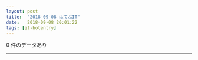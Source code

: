 ```yaml
---
layout: post
title:  "2018-09-08 はてぶIT"
date:   2018-09-08 20:01:22
tags: [it-hotentry]
---
```

0 件のデータあり

<hr>
